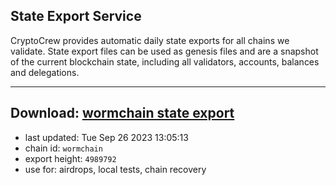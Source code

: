 ## State Export Service
CryptoCrew provides automatic daily state exports for all chains we validate. State export files can be used as genesis files and are a snapshot of the current blockchain state, including all validators, accounts, balances and delegations.

---
**Download: [wormchain state export](https://dl.ccvalidators.com/SERVICE/wormchain/wormchain_export_4989792.json)**
---

- last updated: Tue Sep 26 2023 13:05:13
- chain id: `wormchain`
- export height: `4989792`
- use for: airdrops, local tests, chain recovery

